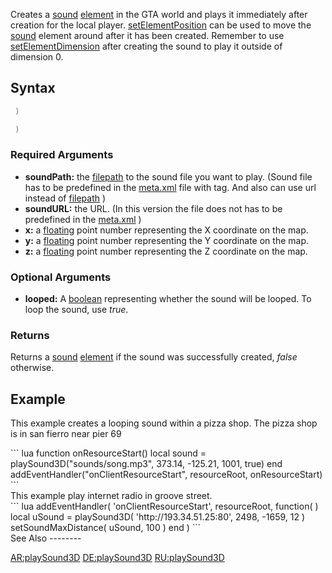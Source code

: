 Creates a [sound](/docs/sound.md "wikilink") [element](/docs/element.md "wikilink") in the GTA world and plays it immediately after creation for the local player. [setElementPosition](/docs/setelementposition.md "wikilink") can be used to move the [sound](/docs/sound.md "wikilink") element around after it has been created. Remember to use [setElementDimension](/docs/setelementdimension.md "wikilink") after creating the sound to play it outside of dimension 0.

Syntax
------

``` lua
 )
```

``` lua
 )
```

### Required Arguments

-   **soundPath:** the [filepath](/docs/filepath.md "wikilink") to the sound file you want to play. (Sound file has to be predefined in the [meta.xml](/docs/meta.xml.md "wikilink") file with <file /> tag. And also can use url instead of [filepath](/docs/filepath.md "wikilink") )
-   **soundURL:** the URL. (In this version the file does not has to be predefined in the [meta.xml](/docs/meta.xml.md "wikilink") )
-   **x:** a [floating](/docs/float.md "wikilink") point number representing the X coordinate on the map.
-   **y:** a [floating](/docs/float.md "wikilink") point number representing the Y coordinate on the map.
-   **z:** a [floating](/docs/float.md "wikilink") point number representing the Z coordinate on the map.

### Optional Arguments

-   **looped:** A [boolean](/docs/boolean.md "wikilink") representing whether the sound will be looped. To loop the sound, use *true*.

### Returns

Returns a [sound](/docs/sound.md "wikilink") [element](/docs/element.md "wikilink") if the sound was successfully created, *false* otherwise.

Example
-------

This example creates a looping sound within a pizza shop. The pizza shop is in san fierro near pier 69

<section name="Example" class="client" show="true">
``` lua
function onResourceStart()
    local sound = playSound3D("sounds/song.mp3", 373.14, -125.21, 1001, true) 
end
addEventHandler("onClientResourceStart", resourceRoot, onResourceStart)
```

</section>
This example play internet radio in groove street.

<section name="Example 2" class="client" show="true" >
``` lua
addEventHandler( 'onClientResourceStart', resourceRoot,
    function( )
        local uSound = playSound3D( 'http://193.34.51.25:80', 2498, -1659, 12 ) 
        setSoundMaxDistance( uSound, 100 )
    end
)
```

</section>
See Also
--------

[AR:playSound3D](/docs/ar-playsound3d.md "wikilink") [DE:playSound3D](/docs/de-playsound3d.md "wikilink") [RU:playSound3D](/docs/ru-playsound3d.md "wikilink")
